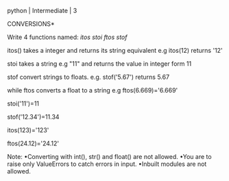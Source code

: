 python | Intermediate | 3

 

 

CONVERSIONS*

Write 4 functions named:
*itos*
*stoi*
*ftos*
*stof*


itos() takes a integer and returns its string equivalent e.g itos(12) returns '12'

stoi takes a string e.g "11" and returns the value in integer form 11

stof convert strings  to floats.
e.g. stof('5.67') returns 5.67

while ftos converts a float to a string 
e.g ftos(6.669)='6.669'

stoi('11')=11

stof('12.34')=11.34

itos(123)='123'

ftos(24.12)='24.12'

Note: 
•Converting with int(), str() and float() are not allowed.
•You are to raise only ValueErrors to catch errors in input.
•Inbuilt modules are not allowed.